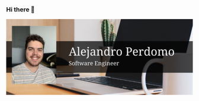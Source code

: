 ### Hi there 👋
<img src="https://raw.githubusercontent.com/Apergot/Apergot/master/github_banner.png" alt="Banner with my name and occupation, including image">
